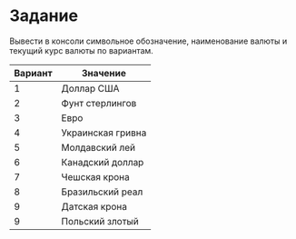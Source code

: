 Задание
=======

Вывести в консоли символьное обозначение, наименование валюты и текущий курс валюты по вариантам.

| Вариант | Значение |
|----- |-----------------|
| 1 | Доллар США           |
| 2 | Фунт стерлингов      |
| 3 | Евро                 |
| 4 | Украинская гривна    |
| 5 | Молдавский лей       |
| 6 | Канадский доллар     |
| 7 | Чешская крона        |
| 8 | Бразильский реал     |
| 9 | Датская крона        |
| 9 | Польский злотый      |


